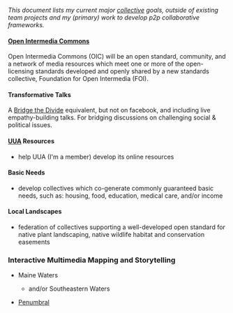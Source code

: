 *This document lists my current major [collective](https://github.com/gcassel/Modular-Organizing-Terminology/blob/master/compound-terms/group-agent.md) goals, outside of existing team projects and my (primary) work to develop p2p collaborative frameworks.*

#### [Open Intermedia Commons](https://docs.google.com/document/d/1RfXaOCg4VBZ2tcKu1tjBPIkabGruSLueH4T4g_8cWTs/edit?usp=sharing)

Open Intermedia Commons (OIC) will be an open standard, community, and a network of media resources which meet one or more of the open-licensing standards developed and openly shared by a new standards collective, Foundation for Open Intermedia (FOI).

#### Transformative Talks

A [Bridge the Divide](https://www.facebook.com/groups/bridgethedivide/) equivalent, but not on facebook, and including live empathy-building talks.  For bridging discussions on challenging social & political issues.

#### [UUA](https://www.uua.org/) Resources
* help UUA (I'm a member) develop its online resources

#### Basic Needs
* develop collectives which co-generate commonly guaranteed basic needs, such as: housing, food, education, medical care, and/or income

#### Local Landscapes

   * federation of collectives supporting a well-developed open standard for native plant landscaping, native wildlife habitat and conservation easements
	
### Interactive Multimedia Mapping and Storytelling 
		
   * Maine Waters  
      * and/or Southeastern Waters

   * [Penumbral](https://github.com/gcassel/Models/blob/master/penumbral.md)
